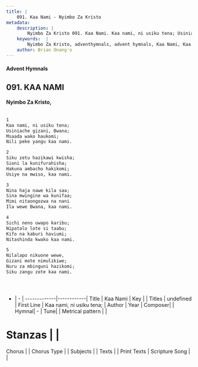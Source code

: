 ```yaml
---
title: |
    091. Kaa Nami - Nyimbo Za Kristo
metadata:
    description: |
        Nyimbo Za Kristo 091. Kaa Nami. Kaa nami, ni usiku tena; Usiniache gizani, Bwana; Msaada wako haukomi; Nili peke yangu kaa nami.  
    keywords:  |
        Nyimbo Za Kristo, adventhymnals, advent hymnals, Kaa Nami, Kaa nami, ni usiku tena;. 
    author: Brian Onang'o
---
```


#### Advent Hymnals
## 091. KAA NAMI
####  Nyimbo Za Kristo,

```txt

1
Kaa nami, ni usiku tena;
Usiniache gizani, Bwana;
Msaada wako haukomi;
Nili peke yangu kaa nami.

2
Siku zetu hazikawi kwisha;
Sioni la kunifurahisha;
Hakuna ambacho hakikomi;
Usiye na mwiso, kaa nami.

3
Nina haja nawe kila saa;
Sina mwingine wa kunifaa;
Mimi nitaongozwa na nani
Ila wewe Bwana, kaa nami.

4
Sichi neno uwapo karibu;
Nipatalo lote si taabu;
Kifo na kaburi haviumi;
Nitashinda kwako kaa nami.

5
Nilalapo nikuone wewe,
Gizani mote nimulikiwe;
Nuru za mbinguni hazikomi;
Siku zangu zote kaa nami.





```

- |   -  |
-------------|------------|
Title | Kaa Nami |
Key |  |
Titles | undefined |
First Line | Kaa nami, ni usiku tena; |
Author | 
Year | 
Composer| |
Hymnal|  - |
Tune|  |
Metrical pattern | |
# Stanzas |  |
Chorus |  |
Chorus Type |  |
Subjects | |
Texts |  |
Print Texts | 
Scripture Song |  |
    
